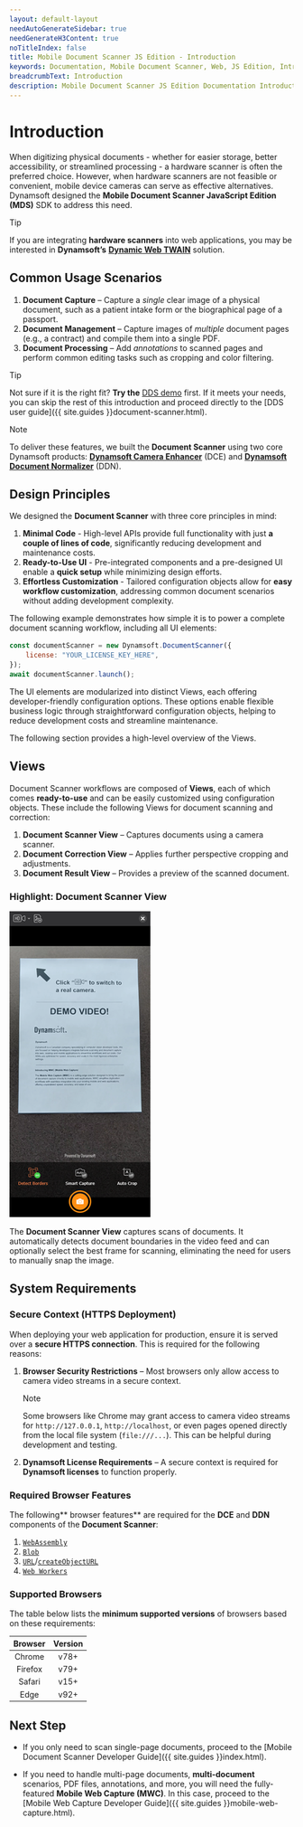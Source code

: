 ```yaml
---
layout: default-layout
needAutoGenerateSidebar: true
needGenerateH3Content: true
noTitleIndex: false
title: Mobile Document Scanner JS Edition - Introduction
keywords: Documentation, Mobile Document Scanner, Web, JS Edition, Introduction
breadcrumbText: Introduction
description: Mobile Document Scanner JS Edition Documentation Introduction
---
```


# Introduction

When digitizing physical documents - whether for easier storage, better accessibility, or streamlined processing - a hardware scanner is often the preferred choice. However, when hardware scanners are not feasible or convenient, mobile device cameras can serve as effective alternatives. Dynamsoft designed the **Mobile Document Scanner JavaScript Edition (MDS)** SDK to address this need.

> [!TIP]
> If you are integrating **hardware scanners** into web applications, you may be interested in **Dynamsoft’s** [**Dynamic Web TWAIN**](https://www.dynamsoft.com/web-twain/docs/introduction/index.html) solution.

## Common Usage Scenarios

1. **Document Capture** – Capture a *single* clear image of a physical document, such as a patient intake form or the biographical page of a passport.
2. **Document Management** – Capture images of *multiple* document pages (e.g., a contract) and compile them into a single PDF.
3. **Document Processing** – Add *annotations* to scanned pages and perform common editing tasks such as cropping and color filtering.

> [!TIP]
> Not sure if it is the right fit? **Try the** [DDS demo](https://demo.dynamsoft.com/document-scanner/) first. If it meets your needs, you can skip the rest of this introduction and proceed directly to the [DDS user guide]({{ site.guides }}document-scanner.html).

> [!NOTE]
> To deliver these features, we built the **Document Scanner** using two core Dynamsoft products: [**Dynamsoft Camera Enhancer**](https://www.dynamsoft.com/camera-enhancer/docs/web/programming/javascript/user-guide/index.html?lang=javascript) (DCE) and [**Dynamsoft Document Normalizer**](https://www.dynamsoft.com/document-normalizer/docs/web/programming/javascript/user-guide/index.html?lang=javascript) (DDN).

## Design Principles

We designed the **Document Scanner** with three core principles in mind:

1. **Minimal Code** - High-level APIs provide full functionality with just **a couple of lines of code**, significantly reducing development and maintenance costs.
2. **Ready-to-Use UI** - Pre-integrated components and a pre-designed UI enable a **quick setup** while minimizing design efforts.
3. **Effortless Customization** - Tailored configuration objects allow for **easy workflow customization**, addressing common document scenarios without adding development complexity.

The following example demonstrates how simple it is to power a complete document scanning workflow, including all UI elements:

```javascript
const documentScanner = new Dynamsoft.DocumentScanner({
    license: "YOUR_LICENSE_KEY_HERE",
});
await documentScanner.launch();
```
The UI elements are modularized into distinct Views, each offering developer-friendly configuration options. These options enable flexible business logic through straightforward configuration objects, helping to reduce development costs and streamline maintenance.

The following section provides a high-level overview of the Views.

## Views

Document Scanner workflows are composed of **Views**, each of which comes **ready-to-use** and can be easily customized using configuration objects. These include the following Views for document scanning and correction:

1. **Document Scanner View** – Captures documents using a camera scanner.
2. **Document Correction View** – Applies further perspective cropping and adjustments.
3. **Document Result View** – Provides a preview of the scanned document.

### Highlight: Document Scanner View

![Document Scanner View](/assets/imgs/document-scanner-view-demo.png)

The **Document Scanner View** captures scans of documents. It automatically detects document boundaries in the video feed and can optionally select the best frame for scanning, eliminating the need for users to manually snap the image.

## System Requirements

### Secure Context (HTTPS Deployment)

When deploying your web application for production, ensure it is served over a **secure HTTPS connection**. This is required for the following reasons:

1. **Browser Security Restrictions** – Most browsers only allow access to camera video streams in a secure context.
    > [!NOTE]
    > Some browsers like Chrome may grant access to camera video streams for `http://127.0.0.1`, `http://localhost`, or even pages opened directly from the local file system (`file:///...`). This can be helpful during development and testing.

2. **Dynamsoft License Requirements** – A secure context is required for **Dynamsoft licenses** to function properly.

### Required Browser Features

The following** browser features** are required for the **DCE** and **DDN** components of the **Document Scanner**:

1. [`WebAssembly`](https://caniuse.com/?search=WebAssembly)
2. [`Blob`](https://caniuse.com/?search=Blob)
3. [`URL`](https://caniuse.com/?search=URL)/[`createObjectURL`](https://caniuse.com/?search=createObjectURL)
4. [`Web Workers`](https://caniuse.com/?search=Worker)

### Supported Browsers

The table below lists the **minimum supported versions** of browsers based on these requirements:

| Browser | Version |
| :-----: | :-----: |
| Chrome  |  v78+   |
| Firefox |  v79+   |
| Safari  |  v15+   |
|  Edge   |  v92+   |

## Next Step

- If you only need to scan single-page documents, proceed to the [Mobile Document Scanner Developer Guide]({{ site.guides }}index.html).

- If you need to handle multi-page documents, **multi-document** scenarios, PDF files, annotations, and more, you will need the fully-featured **Mobile Web Capture (MWC)**. In this case, proceed to the [Mobile Web Capture Developer Guide]({{ site.guides }}mobile-web-capture.html).
